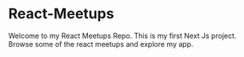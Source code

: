 # React-Meetups
Welcome to my React Meetups Repo.
This is my first Next Js project. Browse some of the react meetups and explore my app.
